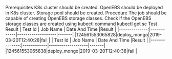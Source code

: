                                                                                                                                                                                                                                                                                                                                                                                                                                                                                                                                                                                                                                                                                                                                                                                                                                                                                                                                                                                                                Prerequisites
K8s cluster should be created.
OpenEBS should be deployed in K8s cluster.
Storage pool should be created.
Procedure
The job should be capable of creating OpenEBS storage classes.
Check if the OpenEBS storage classes are created using kubectl command kubectl get sc
Test Result
|    Test Id    |  Job Name  |   Date And Time   |Result |
|--------------:|------------|-------------------|-------|
|124561553065828|deploy_mongo|2019-03-20T12:40:28|fail   |
|    Test Id    |  Job Name  |   Date And Time   |Result |
|--------------:|------------|-------------------|-------|
|124561553065838|deploy_mongo|2019-03-20T12:40:38|fail   |
